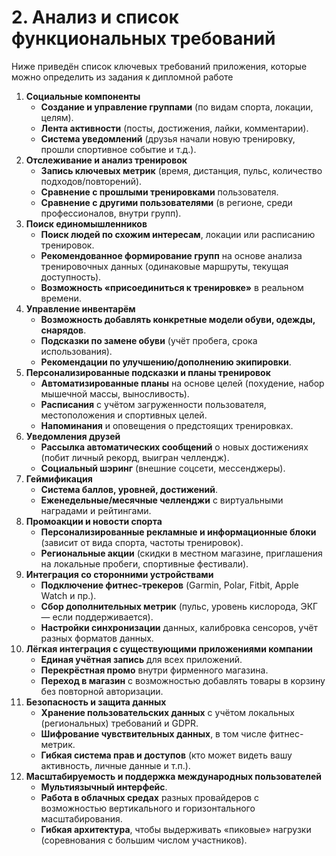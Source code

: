 # 2. Анализ и список функциональных требований

Ниже приведён список ключевых требований приложения, которые можно определить из задания к дипломной работе

1. **Социальные компоненты**
   - **Создание и управление группами** (по видам спорта, локации, целям).
   - **Лента активности** (посты, достижения, лайки, комментарии).
   - **Система уведомлений** (друзья начали новую тренировку, прошли спортивное событие и т.д.).
2. **Отслеживание и анализ тренировок**
   - **Запись ключевых метрик** (время, дистанция, пульс, количество подходов/повторений).
   - **Сравнение с прошлыми тренировками** пользователя.
   - **Сравнение с другими пользователями** (в регионе, среди профессионалов, внутри групп).
3. **Поиск единомышленников**
   - **Поиск людей по схожим интересам**, локации или расписанию тренировок.
   - **Рекомендованное формирование групп** на основе анализа тренировочных данных (одинаковые маршруты, текущая доступность).
   - **Возможность «присоединиться к тренировке»** в реальном времени.
4. **Управление инвентарём**
   - **Возможность добавлять конкретные модели обуви, одежды, снарядов**.
   - **Подсказки по замене обуви** (учёт пробега, срока использования).
   - **Рекомендации по улучшению/дополнению экипировки**.
5. **Персонализированные подсказки и планы тренировок**
   - **Автоматизированные планы** на основе целей (похудение, набор мышечной массы, выносливость).
   - **Расписания** с учётом загруженности пользователя, местоположения и спортивных целей.
   - **Напоминания** и оповещения о предстоящих тренировках.
6. **Уведомления друзей**
   - **Рассылка автоматических сообщений** о новых достижениях (побит личный рекорд, выигран челлендж).
   - **Социальный шэринг** (внешние соцсети, мессенджеры).
7. **Геймификация**
   - **Система баллов, уровней, достижений**.
   - **Еженедельные/месячные челленджи** с виртуальными наградами и рейтингами.
8. **Промоакции и новости спорта**
   - **Персонализированные рекламные и информационные блоки** (зависит от вида спорта, частоты тренировок).
   - **Региональные акции** (скидки в местном магазине, приглашения на локальные пробеги, спортивные фестивали).
9. **Интеграция со сторонними устройствами**
   - **Подключение фитнес-трекеров** (Garmin, Polar, Fitbit, Apple Watch и пр.).
   - **Сбор дополнительных метрик** (пульс, уровень кислорода, ЭКГ — если поддерживается).
   - **Настройки синхронизации** данных, калибровка сенсоров, учёт разных форматов данных.
10. **Лёгкая интеграция с существующими приложениями компании**
    - **Единая учётная запись** для всех приложений.
    - **Перекрёстная промо** внутри фирменного магазина.
    - **Переход в магазин** с возможностью добавлять товары в корзину без повторной авторизации.
11. **Безопасность и защита данных**
    - **Хранение пользовательских данных** с учётом локальных (региональных) требований и GDPR.
    - **Шифрование чувствительных данных**, в том числе фитнес-метрик.
    - **Гибкая система прав и доступов** (кто может видеть вашу активность, личные данные и т.п.).
12. **Масштабируемость и поддержка международных пользователей**
    - **Мультиязычный интерфейс**.
    - **Работа в облачных средах** разных провайдеров с возможностью вертикального и горизонтального масштабирования.
    - **Гибкая архитектура**, чтобы выдерживать «пиковые» нагрузки (соревнования с большим числом участников).